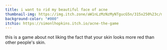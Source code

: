 ```yaml
---
title: i want to rid my beautiful face of acne
thumbnail-img: https://img.itch.zone/aW1nLzMzNzMyNTgucG5n/315x250%23c/mXdn1G.png
background-color: "#000"
itchio: https://simonlhopkins.itch.io/acne-the-game
---
```


this is a game about not liking the fact that your skin looks more red than other people's skin.